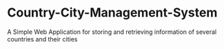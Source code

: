 # Country-City-Management-System
A Simple Web Application for storing and retrieving information of several countries and their cities
